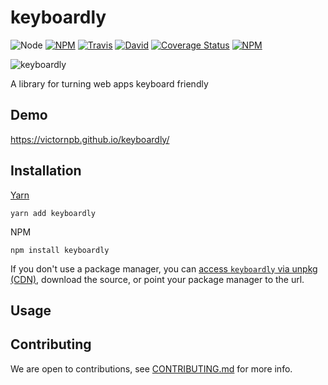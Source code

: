 # keyboardly

![Node](https://img.shields.io/node/v/keyboardly.svg?style=flat-square)
[![NPM](https://img.shields.io/npm/v/keyboardly.svg?style=flat-square)](https://www.npmjs.com/package/keyboardly)
[![Travis](https://img.shields.io/travis/victornpb/keyboardly/master.svg?style=flat-square)](https://travis-ci.org/victornpb/keyboardly)
[![David](https://img.shields.io/david/victornpb/keyboardly.svg?style=flat-square)](https://david-dm.org/victornpb/keyboardly)
[![Coverage Status](https://img.shields.io/coveralls/victornpb/keyboardly.svg?style=flat-square)](https://coveralls.io/github/victornpb/keyboardly)
[![NPM](https://img.shields.io/npm/dt/keyboardly.svg?style=flat-square)](https://www.npmjs.com/package/keyboardly)

![keyboardly](https://user-images.githubusercontent.com/3372598/175796486-7d460e30-33f4-4d87-9afc-0154cd5f801c.jpg)


A library for turning web apps keyboard friendly

## Demo

https://victornpb.github.io/keyboardly/

## Installation

[Yarn](https://github.com/yarnpkg/yarn)

    yarn add keyboardly

NPM

    npm install keyboardly

If you don't use a package manager, you can [access `keyboardly` via unpkg (CDN)](https://unpkg.com/keyboardly/), download the source, or point your package manager to the url.

## Usage

## Contributing

We are open to contributions, see [CONTRIBUTING.md](CONTRIBUTING.md) for more info.
